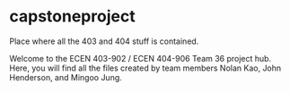 # capstoneproject
Place where all the 403 and 404 stuff is contained.

Welcome to the ECEN 403-902 / ECEN 404-906 Team 36 project hub. Here, you will find all the files created by team members Nolan Kao, John Henderson, and Mingoo Jung.

